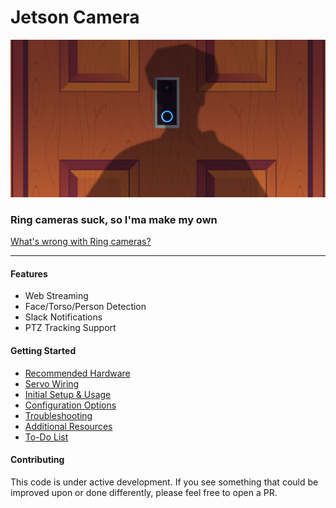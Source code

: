 # Jetson Camera

[![jetson-camera](resources/images/banner.png)](https://www.eff.org/deeplinks/2020/02/what-know-you-buy-or-install-your-amazon-ring-camera)

### Ring cameras suck, so I'ma make my own

[What's wrong with Ring cameras?](https://www.eff.org/deeplinks/2020/02/what-know-you-buy-or-install-your-amazon-ring-camera)

<hr>

#### Features

- Web Streaming
- Face/Torso/Person Detection
- Slack Notifications
- PTZ Tracking Support

#### Getting Started

- [Recommended Hardware](resources/documentation/HARDWARE.md)
- [Servo Wiring](resources/documentation/WIRING.md)
- [Initial Setup & Usage](resources/documentation/USAGE.md)
- [Configuration Options](resources/documentation/CONFIGURATION.md)
- [Troubleshooting](resources/documentation/TROUBLESHOOTING.md)
- [Additional Resources](resources/documentation/RESOURCES.md)
- [To-Do List](resources/documentation/TODO.md)

#### Contributing

This code is under active development. If you see something that could be improved upon or done differently, please feel free to open a PR.
